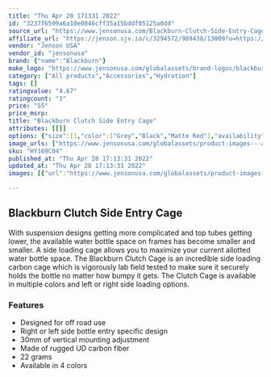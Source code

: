 ```yaml
---
title: "Thu Apr 28 171331 2022"
id: "3237f6599a6a10e0846cff35a15bddf05125a0dd"
source_url: "https://www.jensonusa.com/Blackburn-Clutch-Side-Entry-Cage"
affiliate_url: "https://jenson.sjv.io/c/3294572/989438/13009?u=https://www.jensonusa.com/Blackburn-Clutch-Side-Entry-Cage"
vendor: "Jenson USA"
vendor_id: "jensonusa"
brand: {"name":"Blackburn"}
make_logo: "https://www.jensonusa.com/globalassets/brand-logos/blackburn-design.png"
category: ["All products","Accessories","Hydration"]
tags: []
ratingvalue: "4.67"
ratingcount: "3"
price: "55"
price_msrp: 
title: "Blackburn Clutch Side Entry Cage"
attributes: [[]]
options: {"size":[],"color":["Grey","Black","Matte Red"],"availability":"Only 3 Left"}
image_urls: ["https://www.jensonusa.com/globalassets/product-images---all-assets/blackburn/hy169c04-gray.jpg"]
sku: "HY169C04"
published_at: "Thu Apr 28 17:13:31 2022"
updated_at: "Thu Apr 28 17:13:31 2022"
images: [{"url":"https://www.jensonusa.com/globalassets/product-images---all-assets/blackburn/hy169c04-gray.jpg","path":"full/d7939a5464832b703216faacada62d452712acc9.jpg","checksum":"8458941674b8f80b7344c814857c10d3","status":"downloaded"}]

---
```

## Blackburn Clutch Side Entry Cage

With suspension designs getting more complicated and top tubes getting lower,
the available water bottle space on frames has become smaller and smaller. A
side loading cage allows you to maximize your current allotted water bottle
space. The Blackburn Clutch Cage is an incredible side loading carbon cage
which is vigorously lab field tested to make sure it securely holds the bottle
no matter how bumpy it gets. The Clutch Cage is available in multiple colors
and left or right side loading options.

### Features

  * Designed for off road use
  * Right or left side bottle entry specific design
  * 30mm of vertical mounting adjustment
  * Made of rugged UD carbon fiber
  * 22 grams
  * Available in 4 colors

